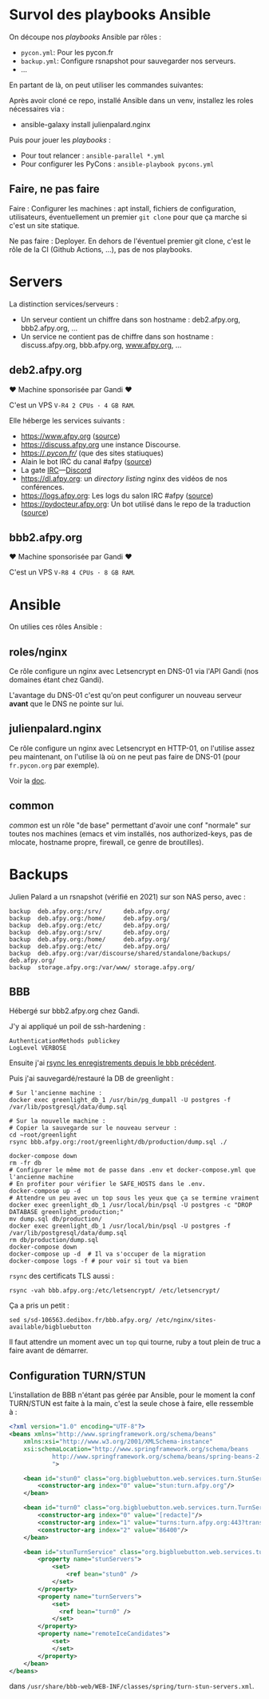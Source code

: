 # Survol des playbooks Ansible

On découpe nos *playbooks* Ansible par rôles :

- `pycon.yml`: Pour les pycon.fr
- `backup.yml`: Configure rsnapshot pour sauvegarder nos serveurs.
- ...

En partant de là, on peut utiliser les commandes suivantes:

Après avoir cloné ce repo, installé Ansible dans un venv, installez
les roles nécessaires via :

- ansible-galaxy install julienpalard.nginx

Puis pour jouer les *playbooks* :

- Pour tout relancer : `ansible-parallel *.yml`
- Pour configurer les PyCons : `ansible-playbook pycons.yml`


## Faire, ne pas faire

Faire : Configurer les machines : apt install, fichiers de
configuration, utilisateurs, éventuellement un premier `git clone`
pour que ça marche si c'est un site statique.

Ne pas faire : Deployer. En dehors de l'éventuel premier git clone,
c'est le rôle de la CI (Github Actions, ...), pas de nos playbooks.


# Servers

La distinction services/serveurs :

- Un serveur contient un chiffre dans son hostname : deb2.afpy.org,
  bbb2.afpy.org, …
- Un service ne contient pas de chiffre dans son hostname :
  discuss.afpy.org, bbb.afpy.org, www.afpy.org, …


## deb2.afpy.org

♥ Machine sponsorisée par Gandi ♥

C'est un VPS `V-R4 2 CPUs · 4 GB RAM`.

Elle héberge les services suivants :

- https://www.afpy.org ([source](https://github.com/AFPy/site))
- https://discuss.afpy.org une instance Discourse.
- [https://*.pycon.fr/*](https://pycon.fr/) (que des sites statiuques)
- Alain le bot IRC du canal #afpy ([source](https://github.com/AFPy/alain))
- La gate [IRC](https://afpy.org/irc)—[Discord](https://afpy.org/discord)
- https://dl.afpy.org: un *directory listing* nginx des vidéos de nos conférences.
- https://logs.afpy.org: Les logs du salon IRC #afpy ([source](https://github.com/AFPy/AfpyLogs/))
- https://pydocteur.afpy.org: Un bot utilisé dans le repo de la traduction ([source](https://github.com/AFPy/PyDocTeur))


## bbb2.afpy.org

♥ Machine sponsorisée par Gandi ♥

C'est un VPS `V-R8 4 CPUs · 8 GB RAM`.


# Ansible

On utilies ces rôles Ansible :


## roles/nginx

Ce rôle configure un nginx avec Letsencrypt en DNS-01 via l'API Gandi (nos domaines étant chez Gandi).

L'avantage du DNS-01 c'est qu'on peut configurer un nouveau serveur **avant** que le DNS ne pointe sur lui.


## julienpalard.nginx

Ce rôle configure un nginx avec Letsencrypt en HTTP-01, on l'utilise
assez peu maintenant, on l'utilise là où on ne peut pas faire de
DNS-01 (pour `fr.pycon.org` par exemple).

Voir la [doc](https://github.com/JulienPalard/ansible-role-nginx).


## common

*common* est un rôle "de base" permettant d'avoir une conf "normale"
sur toutes nos machines (emacs et vim installés, nos authorized-keys,
pas de mlocate, hostname propre, firewall, ce genre de broutilles).


# Backups

Julien Palard a un rsnapshot (vérifié en 2021) sur son NAS perso, avec :

```
backup  deb.afpy.org:/srv/      deb.afpy.org/
backup  deb.afpy.org:/home/     deb.afpy.org/
backup  deb.afpy.org:/etc/      deb.afpy.org/
backup  deb.afpy.org:/srv/      deb.afpy.org/
backup  deb.afpy.org:/home/     deb.afpy.org/
backup  deb.afpy.org:/etc/      deb.afpy.org/
backup  deb.afpy.org:/var/discourse/shared/standalone/backups/  deb.afpy.org/
backup  storage.afpy.org:/var/www/ storage.afpy.org/
```


## BBB

Hébergé sur bbb2.afpy.org chez Gandi.

J'y ai appliqué un poil de ssh-hardening :

    AuthenticationMethods publickey
    LogLevel VERBOSE

Ensuite j'ai [rsync les enregistrements depuis le bbb
précédent](https://docs.bigbluebutton.org/2.2/customize.html#transfer-published-recordings-from-another-server).

Puis j'ai sauvegardé/restauré la DB de greenlight :

    # Sur l'ancienne machine :
    docker exec greenlight_db_1 /usr/bin/pg_dumpall -U postgres -f /var/lib/postgresql/data/dump.sql

    # Sur la nouvelle machine :
    # Copier la sauvegarde sur le nouveau serveur :
    cd ~root/greenlight
    rsync bbb.afpy.org:/root/greenlight/db/production/dump.sql ./

    docker-compose down
    rm -fr db
    # Configurer le même mot de passe dans .env et docker-compose.yml que l'ancienne machine
    # En profiter pour vérifier le SAFE_HOSTS dans le .env.
    docker-compose up -d
    # Attendre un peu avec un top sous les yeux que ça se termine vraiment
    docker exec greenlight_db_1 /usr/local/bin/psql -U postgres -c "DROP DATABASE greenlight_production;"
    mv dump.sql db/production/
    docker exec greenlight_db_1 /usr/local/bin/psql -U postgres -f /var/lib/postgresql/data/dump.sql
    rm db/production/dump.sql
    docker-compose down
    docker-compose up -d  # Il va s'occuper de la migration
    docker-compose logs -f # pour voir si tout va bien

`rsync` des certificats TLS aussi :

    rsync -vah bbb.afpy.org:/etc/letsencrypt/ /etc/letsencrypt/

Ça a pris un petit :

    sed s/sd-106563.dedibox.fr/bbb.afpy.org/ /etc/nginx/sites-available/bigbluebutton

Il faut attendre un moment avec un `top` qui tourne, ruby a tout plein
de truc a faire avant de démarrer.


## Configuration TURN/STUN

L'installation de BBB n'étant pas gérée par Ansible, pour le moment la
conf TURN/STUN est faite à la main, c'est la seule chose à faire, elle
ressemble à :

```xml
<?xml version="1.0" encoding="UTF-8"?>
<beans xmlns="http://www.springframework.org/schema/beans"
    xmlns:xsi="http://www.w3.org/2001/XMLSchema-instance"
    xsi:schemaLocation="http://www.springframework.org/schema/beans
            http://www.springframework.org/schema/beans/spring-beans-2.5.xsd
            ">

    <bean id="stun0" class="org.bigbluebutton.web.services.turn.StunServer">
        <constructor-arg index="0" value="stun:turn.afpy.org"/>
    </bean>

    <bean id="turn0" class="org.bigbluebutton.web.services.turn.TurnServer">
        <constructor-arg index="0" value="[redacte]"/>
        <constructor-arg index="1" value="turns:turn.afpy.org:443?transport=tcp"/>
        <constructor-arg index="2" value="86400"/>
    </bean>

    <bean id="stunTurnService" class="org.bigbluebutton.web.services.turn.StunTurnService">
        <property name="stunServers">
            <set>
                <ref bean="stun0" />
            </set>
        </property>
        <property name="turnServers">
            <set>
              <ref bean="turn0" />
            </set>
        </property>
        <property name="remoteIceCandidates">
            <set>
            </set>
        </property>
    </bean>
</beans>
```

dans `/usr/share/bbb-web/WEB-INF/classes/spring/turn-stun-servers.xml`.
